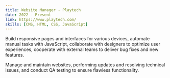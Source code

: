 ```yaml
---
title: Website Manager - Playtech
date: 2022 - Present
link: https://www.playtech.com/
skills: [CMS, HTML, CSS, JavaScript]
---
```


Build responsive pages and interfaces for various devices, automate manual tasks with JavaScript, collaborate with designers to optimize user experiences, cooperate with external teams to deliver bug fixes and new features.

Manage and maintain websites, performing updates and resolving technical issues, and conduct QA testing to ensure flawless functionality.